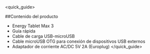 <quick_guide> 

##Contenido del producto

* Energy Tablet Max 3
* Guía rápida
* Cable de carga USB-microUSB
* Cable microUSB OTG para conexión de dispositivos USB externos
* Adaptador de corriente AC/DC 5V 2A (Europlug)
</quick_guide>

